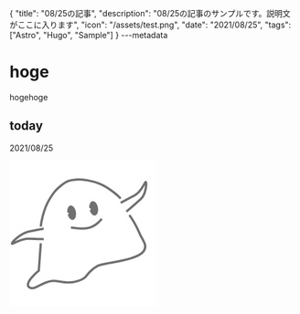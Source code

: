 {
  "title": "08/25の記事",
  "description": "08/25の記事のサンプルです。説明文がここに入ります",
  "icon": "/assets/test.png",
  "date": "2021/08/25",
  "tags": ["Astro", "Hugo", "Sample"]
}
---metadata

# hoge
hogehoge

## today
2021/08/25

![img](/assets/test.png)